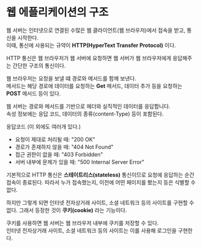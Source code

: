 # 웹 에플리케이션의 구조

웹 서버는 인터넷으로 연결된 수많은 웹 클라이언트(웹 브라우저)에서 접속을 받고, 통신을 시작한다.  
이때, 통신에 사용되는 규약이 **HTTP(HyperText Transfer Protocol)** 이다.  

HTTP 통신은 웹 브라우저가 웹 서버에 요청하면 웹 서버가 웹 브라우저에게 응답해주는 간단한 구조의 통신이다.  

웹 브라우저는 요청을 보낼 떄 경로와 메서드를 함께 보낸다.  
메서드는 해당 경로에 데이터를 요청하는 **Get** 메서드, 데이터 추가 등을 요청하는 **POST** 메서드 등이 있다.  

웹 서버는 경로와 메서드를 기반으로 헤더와 실직적인 데이터를 응답합니다.  
속성 정보에는 응답 코드, 데이터의 종류(content-Type) 등이 포함된다.  

응답코드 (이 외에도 여러개 있다.)
- 요청이 제대로 처리될 때: "200 OK"  
- 경로가 존재하지 않을 때: "404 Not Found"  
- 접근 권한이 없을 때: "403 Forbidden"  
- 서버 내부에 문제가 있을 때: "500 Internal Server Error"    

기본적으로 HTTP 통신은 **스테이트리스(stateless)** 통신이므로 요청에 응답하는 순간 접속이 종료된다. 따라서 누가 접속했는지, 이전에 어떤 페이지를 봤는지 등은 식별할 수 없다.  

하지만 그렇게 되면 인터넷 전자상거래 사이트, 소셜 네트워크 등의 사이트를 구현할 수 없다. 
그래서 등장한 것이 **쿠키(cookie)** 라는 기능이다.  
  
쿠키를 사용하면 웹 서버는 웹 브라우저 내부에 쿠키를 저장할 수 있다.  
인터넷 전자상거래 사이트, 소셜 네트워크 등의 사이트는 이를 사용해 로그인을 구현한다.